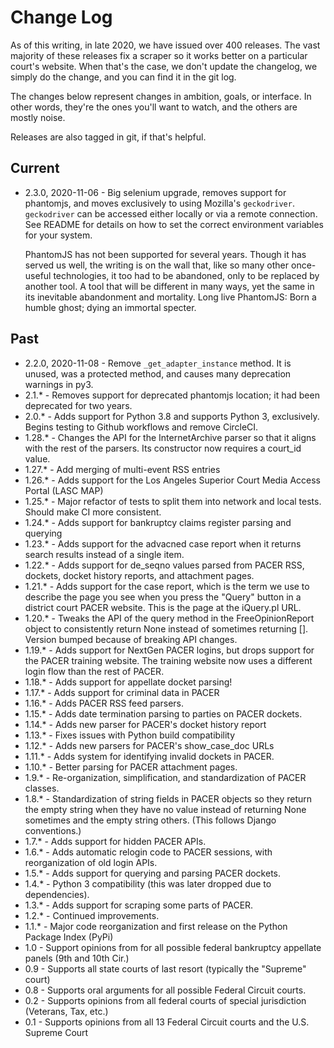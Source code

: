 # Change Log

As of this writing, in late 2020, we have issued over 400 releases. The vast
majority of these releases fix a scraper so it works better on a particular 
court's website. When that's the case, we don't update the changelog, we simply
do the change, and you can find it in the git log. 

The changes below represent changes in ambition, goals, or interface. In other 
words, they're the ones you'll want to watch, and the others are mostly noise.

Releases are also tagged in git, if that's helpful.

## Current

- 2.3.0, 2020-11-06 - Big selenium upgrade, removes support for phantomjs, and 
  moves exclusively to using Mozilla's `geckodriver`. `geckodriver` can be 
  accessed either locally or via a remote connection. See README for details on 
  how to set the correct environment variables for your system. 
  
    PhantomJS has not been supported for several years. Though it has served us 
    well, the writing is on the wall that, like so many other once-useful 
    technologies, it too had to be abandoned, only to be replaced by
    another tool. A tool that will be different in many ways, yet the same in 
    its inevitable abandonment and mortality. Long live PhantomJS: Born a 
    humble ghost; dying an immortal specter.

## Past

- 2.2.0, 2020-11-08 - Remove `_get_adapter_instance` method. It is unused, was
  a protected method, and causes many deprecation warnings in py3. 
- 2.1.* - Removes support for deprecated phantomjs location; it had been deprecated for two years.
- 2.0.* - Adds support for Python 3.8 and supports Python 3, exclusively.  Begins testing to Github workflows and remove CircleCI.
- 1.28.* - Changes the API for the InternetArchive parser so that it aligns with the rest of the parsers. Its constructor now requires a court_id value.
- 1.27.* - Add merging of multi-event RSS entries
- 1.26.* - Adds support for the Los Angeles Superior Court Media Access Portal (LASC MAP)
- 1.25.* - Major refactor of tests to split them into network and local tests. Should make CI more consistent.
- 1.24.* - Adds support for bankruptcy claims register parsing and querying
- 1.23.* - Adds support for the advacned case report when it returns search results instead of a single item.
- 1.22.* - Adds support for de_seqno values parsed from PACER RSS, dockets, docket history reports, and attachment pages.
- 1.21.* - Adds support for the case report, which is the term we use to describe the page you see when you press the "Query" button in a district court PACER website. This is the page at the iQuery.pl URL.
- 1.20.* - Tweaks the API of the query method in the FreeOpinionReport object
  to consistently return None instead of sometimes returning []. Version bumped
  because of breaking API changes.
- 1.19.* - Adds support for NextGen PACER logins, but drops support for the PACER training website. The training website now uses a different login flow than the rest of PACER.
- 1.18.* - Adds support for appellate docket parsing!
- 1.17.* - Adds support for criminal data in PACER
- 1.16.* - Adds PACER RSS feed parsers.
- 1.15.* - Adds date termination parsing to parties on PACER dockets.
- 1.14.* - Adds new parser for PACER's docket history report
- 1.13.* - Fixes issues with Python build compatibility
- 1.12.* - Adds new parsers for PACER's show_case_doc URLs
- 1.11.* - Adds system for identifying invalid dockets in PACER.
- 1.10.* - Better parsing for PACER attachment pages.
- 1.9.* - Re-organization, simplification, and standardization of PACER classes.
- 1.8.* - Standardization of string fields in PACER objects so they return the empty string when they have no value instead of returning None sometimes and the empty string others. (This follows Django conventions.)
- 1.7.* - Adds support for hidden PACER APIs.
-  1.6.* - Adds automatic relogin code to PACER sessions, with reorganization of old login APIs.
-  1.5.* - Adds support for querying and parsing PACER dockets.
-  1.4.* - Python 3 compatibility (this was later dropped due to dependencies).
-  1.3.* - Adds support for scraping some parts of PACER.
-  1.2.* - Continued improvements.
-  1.1.* - Major code reorganization and first release on the Python Package Index (PyPi)
-  1.0 - Support opinions from for all possible federal bankruptcy
   appellate panels (9th and 10th Cir.)
-  0.9 - Supports all state courts of last resort (typically the
   "Supreme" court)
-  0.8 - Supports oral arguments for all possible Federal Circuit
   courts.
-  0.2 - Supports opinions from all federal courts of special
   jurisdiction (Veterans, Tax, etc.)
-  0.1 - Supports opinions from all 13 Federal Circuit courts and the
   U.S. Supreme Court





